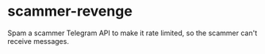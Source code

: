# scammer-revenge
Spam a scammer Telegram API to make it rate limited, so the scammer can't receive messages.
